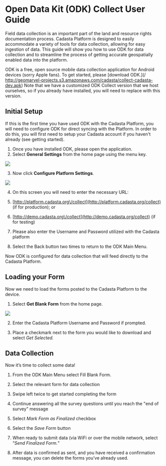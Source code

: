 # Open Data Kit \(ODK\) Collect User Guide

Field data collection is an important part of the land and resource rights documentation process. Cadasta Platform is designed to easily accommodate a variety of tools for data collection, allowing for easy ingestion of data. This guide will show you how to use ODK for data collection and to streamline the process of getting accurate geospatially enabled data into the platform.

ODK is a free, open source mobile data collection application for Android devices \(sorry Apple fans\). To get started, please [download ODK.](/ http://geomarvel-projects.s3.amazonaws.com/cadasta/collect-cadasta-dev.apk) Note that we have a customized ODK Collect version that we host ourselves, so if you already have installed, you will need to replace with this version.

## **Initial Setup**

If this is the first time you have used ODK with the Cadasta Platform, you will need to configure ODK for direct syncing with the  Platform. In order to do this, you will first need to setup your Cadasta account if you haven't already \(see getting started\).

1. Once you have installed ODK, please open the application.
2. Select **General Settings** from the home page using the menu key.

  ![](/assets/odk_homepage.png)

3. Now click **Configure Platform Settings**_._

  ![](/assets/odk_generalsettings_marked.jpg)

4. On this screen you will need to enter the necessary URL:
  1. [http://platform.cadasta.org\/collect](http://platform.cadasta.org/collect) \(if for production\); or
  2. [http://demo.cadasta.org\/collect](http://demo.cadasta.org/collect) \(if for testing\)

5. Please also enter the Username and Password utilized with the Cadasta platform

6. Select the Back button two times to return to the ODK Main Menu.


Now ODK is configured for data collection that will feed directly to the Cadasta Platform.

## Loading your Form

Now we need to load the forms posted to the Cadasta Platform to the device.

1. Select **Get Blank Form** from the home page.

  ![](/assets/odk_homepage_getblankform2.jpg)

2. Enter the Cadasta Platform Username and Password if prompted.

3. Place a checkmark next to the form you would like to download and select _Get Selected._


## Data Collection

Now it’s time to collect some data!

1. From the ODK Main Menu select Fill Blank Form.

2. Select the relevant form for data collection

3. Swipe left twice to get started completing the form

4. Continue answering all the survey questions until you reach the "end of survey" message

5. Select _Mark Form as Finalized_ checkbox

6. Select the _Save Form_ button

7. When ready to submit data \(via WiFi or over the mobile network, select “_Send Finalized Form._”

8. After data is confirmed as sent, and you have received a confirmation message, you can delete the forms you’ve already used.


